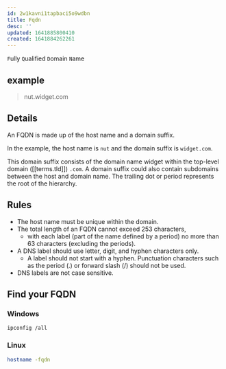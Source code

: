 ```yaml
---
id: 2w1kavni1tapbaci5o9wdbn
title: Fqdn
desc: ''
updated: 1641885800410
created: 1641884262261
---
```



`F`ully `Q`ualified `D`omain `N`ame

## example

> nut.widget.com

## Details

An FQDN is made up of the host name and a domain suffix. 

In the example, the host name is `nut` and the domain suffix is `widget.com`. 

This domain suffix consists of the domain name widget within the top-level domain ([[terms.tld]]) `.com`.
A domain suffix could also contain subdomains between the host and domain name. 
The trailing dot or period represents the root of the hierarchy.

## Rules

- The host name must be unique within the domain.
- The total length of an FQDN cannot exceed 253 characters, 
    - with each label (part of the name defined by a period) no more than 63 characters (excluding the periods).
- A DNS label should use letter, digit, and hyphen characters only. 
    - A label should not start with a hyphen. Punctuation characters such as the period (.) or forward slash (/) should not be used.
- DNS labels are not case sensitive.

## Find your FQDN

### Windows

```shell
ipconfig /all
```

### Linux

```bash
hostname -fqdn
```
